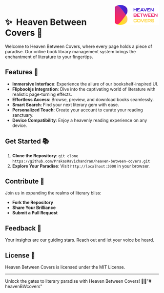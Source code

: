 <img src="./images/logo.svg" width="144" align="right" hspace="0" />

✨ &nbsp;Heaven Between Covers 📖
======


Welcome to Heaven Between Covers, where every page holds a piece of paradise. Our online book library management system brings the enchantment of literature to your fingertips.

## Features 🚀

- **Immersive Interface**: Experience the allure of our bookshelf-inspired UI.
- **Flipbookjs Integration**: Dive into the captivating world of literature with realistic page-turning effects.
- **Effortless Access**: Browse, preview, and download books seamlessly.
- **Smart Search**: Find your next literary gem with ease.
- **Personalized Touch**: Create your account to curate your reading sanctuary.
- **Device Compatibility**: Enjoy a heavenly reading experience on any device.

## Get Started 📚

1. **Clone the Repository**: `git clone https://github.com/PrakasRavichandran/heaven-between-covers.git`
4. **Explore Your Paradise**: Visit `http://localhost:3000` in your browser.

## Contribute 🌟

Join us in expanding the realms of literary bliss:
- **Fork the Repository**
- **Share Your Brilliance**
- **Submit a Pull Request**

## Feedback 📣

Your insights are our guiding stars. Reach out and let your voice be heard.

## License 📝

Heaven Between Covers is licensed under the MIT License.

---

Unlock the gates to literary paradise with Heaven Between Covers! 🌟📖"# heavenBWcovers" 
